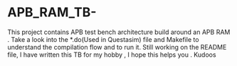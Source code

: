 # APB_RAM_TB-
This project contains APB test bench architecture build around an APB RAM . Take a look into the *.do(Used in Questasim) file and Makefile to understand the compilation flow and to run it. Still working on the README file, I have written this TB for my hobby , I hope this helps you . Kudoos
